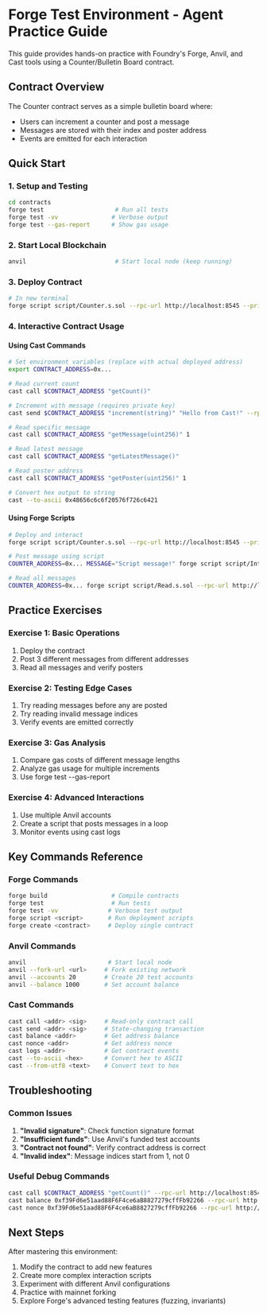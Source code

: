 # Forge Test Environment - Agent Practice Guide

This guide provides hands-on practice with Foundry's Forge, Anvil, and Cast tools using a Counter/Bulletin Board contract.

## Contract Overview

The Counter contract serves as a simple bulletin board where:
- Users can increment a counter and post a message
- Messages are stored with their index and poster address
- Events are emitted for each interaction

## Quick Start

### 1. Setup and Testing
```bash
cd contracts
forge test                    # Run all tests
forge test -vv               # Verbose output
forge test --gas-report      # Show gas usage
```

### 2. Start Local Blockchain
```bash
anvil                         # Start local node (keep running)
```

### 3. Deploy Contract
```bash
# In new terminal
forge script script/Counter.s.sol --rpc-url http://localhost:8545 --private-key 0xac0974bec39a17e36ba4a6b4d238ff944bacb478cbed5efcae784d7bf4f2ff80 --broadcast
```

### 4. Interactive Contract Usage

#### Using Cast Commands
```bash
# Set environment variables (replace with actual deployed address)
export CONTRACT_ADDRESS=0x...

# Read current count
cast call $CONTRACT_ADDRESS "getCount()"

# Increment with message (requires private key)
cast send $CONTRACT_ADDRESS "increment(string)" "Hello from Cast!" --rpc-url http://localhost:8545 --private-key 0xac0974bec39a17e36ba4a6b4d238ff944bacb478cbed5efcae784d7bf4f2ff80

# Read specific message
cast call $CONTRACT_ADDRESS "getMessage(uint256)" 1

# Read latest message
cast call $CONTRACT_ADDRESS "getLatestMessage()"

# Read poster address
cast call $CONTRACT_ADDRESS "getPoster(uint256)" 1

# Convert hex output to string
cast --to-ascii 0x48656c6c6f20576f726c6421
```

#### Using Forge Scripts
```bash
# Deploy and interact
forge script script/Counter.s.sol --rpc-url http://localhost:8545 --private-key 0xac0974bec39a17e36ba4a6b4d238ff944bacb478cbed5efcae784d7bf4f2ff80 --broadcast

# Post message using script
COUNTER_ADDRESS=0x... MESSAGE="Script message!" forge script script/Interact.s.sol --rpc-url http://localhost:8545 --private-key 0xac0974bec39a17e36ba4a6b4d238ff944bacb478cbed5efcae784d7bf4f2ff80 --broadcast

# Read all messages
COUNTER_ADDRESS=0x... forge script script/Read.s.sol --rpc-url http://localhost:8545
```

## Practice Exercises

### Exercise 1: Basic Operations
1. Deploy the contract
2. Post 3 different messages from different addresses
3. Read all messages and verify posters

### Exercise 2: Testing Edge Cases
1. Try reading messages before any are posted
2. Try reading invalid message indices
3. Verify events are emitted correctly

### Exercise 3: Gas Analysis
1. Compare gas costs of different message lengths
2. Analyze gas usage for multiple increments
3. Use forge test --gas-report

### Exercise 4: Advanced Interactions
1. Use multiple Anvil accounts
2. Create a script that posts messages in a loop
3. Monitor events using cast logs

## Key Commands Reference

### Forge Commands
```bash
forge build                  # Compile contracts
forge test                   # Run tests
forge test -vv              # Verbose test output
forge script <script>       # Run deployment scripts
forge create <contract>     # Deploy single contract
```

### Anvil Commands
```bash
anvil                       # Start local node
anvil --fork-url <url>     # Fork existing network
anvil --accounts 20        # Create 20 test accounts
anvil --balance 1000       # Set account balance
```

### Cast Commands
```bash
cast call <addr> <sig>     # Read-only contract call
cast send <addr> <sig>     # State-changing transaction
cast balance <addr>        # Get address balance
cast nonce <addr>          # Get address nonce
cast logs <addr>           # Get contract events
cast --to-ascii <hex>      # Convert hex to ASCII
cast --from-utf8 <text>    # Convert text to hex
```

## Troubleshooting

### Common Issues
1. **"Invalid signature"**: Check function signature format
2. **"Insufficient funds"**: Use Anvil's funded test accounts
3. **"Contract not found"**: Verify contract address is correct
4. **"Invalid index"**: Message indices start from 1, not 0

### Useful Debug Commands
```bash
cast call $CONTRACT_ADDRESS "getCount()" --rpc-url http://localhost:8545
cast balance 0xf39Fd6e51aad88F6F4ce6aB8827279cffFb92266 --rpc-url http://localhost:8545
cast nonce 0xf39Fd6e51aad88F6F4ce6aB8827279cffFb92266 --rpc-url http://localhost:8545
```

## Next Steps

After mastering this environment:
1. Modify the contract to add new features
2. Create more complex interaction scripts
3. Experiment with different Anvil configurations
4. Practice with mainnet forking
5. Explore Forge's advanced testing features (fuzzing, invariants)